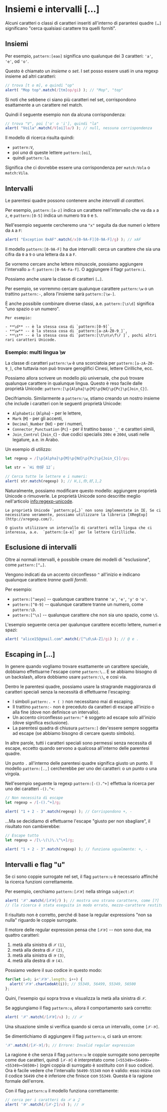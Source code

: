 # Insiemi e intervalli [...]

Alcuni caratteri o classi di caratteri inseriti all'interno di parantesi quadre `[…]` significano "cerca qualsiasi carattere tra quelli forniti".

## Insiemi

Per esempio, `pattern:[eao]` significa uno qualunque dei 3 caratteri: `'a'`, `'e'`, od `'o'`.

Questo è chiamato un *insieme* o *set*. I set posso essere usati in una regexp insieme ad altri caratteri:

```js run
// trova [t o m], e quindi "op"
alert( "Mop top".match(/[tm]op/gi) ); // "Mop", "top"
```

Si noti che sebbene ci siano più caratteri nel set, corrispondono esattamente a un carattere nel match.

Quindi il seguente esempio non da alcuna corrispondenza:

```js run
// trova "V", poi ['o' o 'i'], quindi "la"
alert( "Voila".match(/V[oi]la/) ); // null, nessuna corrispondenza
```

Il modello di ricerca risulta quindi:

- `pattern:V`,
- poi *una* di queste lettere `pattern:[oi]`,
- quindi `pattern:la`.

Significa che ci dovrebbe essere una corrispondenza per `match:Vola` o `match:Vila`.

## Intervalli

Le parentesi quadre possono contenere anche *intervalli di caratteri*.

Per esempio, `pattern:[a-z]` indica un carattere nell'intervallo che va da `a` a `z`, e `pattern:[0-5]` indica un numero tra `0` e `5`.

Nell'esempio seguente cercheremo una `"x"` seguita da due numeri o lettere da `A` a `F`:

```js run
alert( "Exception 0xAF".match(/x[0-9A-F][0-9A-F]/g) ); // xAF
```

Il modello `pattern:[0-9A-F]` ha due intervalli: cerca un carattere che sia una cifra da `0` a `9` o una lettera da `A` a `F`.

Se vorremo cercare anche lettere minuscole, possiamo aggiungere l'intervallo `a-f`: `pattern:[0-9A-Fa-f]`. O aggiungere il flagr `pattern:i`.

Possiamo anche usare la classe di caratteri `[…]`.

Per esempio, se vorremmo cercare qualunque carattere `pattern:\w` o un trattino `pattern:-`, allora l'insieme sarà `pattern:[\w-]`.

È anche possibile combinare diverse classi, a.e. `pattern:[\s\d]` significa "uno spazio o un numero".

```smart header="Le classi di caratteri sono abbreviazioni per determinati set di caratteri"
Per esempio:

- **\d** -- è la stessa cosa di `pattern:[0-9]`,
- **\w** -- è la stessa cosa di `pattern:[a-zA-Z0-9_]`,
- **\s** -- è la stessa cosa di `pattern:[\t\n\v\f\r ]`, pochi altri rari caratteri Unicode.
```

### Esempio: multi lingua \w

La classe di caratteri `pattern:\w` è una scorciatoia per `pattern:[a-zA-Z0-9_]`, che tuttavia non può trovare geroglifici Cinesi, lettere Cirilliche, ecc.

Possiamo allora scrivere un modello più universale, che può trovare qualunque carattere in qualunque lingua. Questo è reso facile dalle proprietà Unicode: `pattern:[\p{Alpha}\p{M}\p{Nd}\p{Pc}\p{Join_C}]`.

Decifriamolo. Similarmente a `pattern:\w`, stiamo creando un nostro insieme che include i caratteri con le seguenti proprietà Unicode:

- `Alphabetic` (`Alpha`) - per le lettere,
- `Mark` (`M`) - per gli accenti,
- `Decimal_Number` (`Nd`) - per i numeri,
- `Connector_Punctuation` (`Pc`) - per il trattino basso `'_'` e caratteri simili,
- `Join_Control` (`Join_C`) - due codici specialis `200c` e `200d`, usati nelle legature, a.e. in Arabo.

Un esempio di utilizzo:

```js run
let regexp = /[\p{Alpha}\p{M}\p{Nd}\p{Pc}\p{Join_C}]/gu;

let str = `Hi 你好 12`;

// Cerca tutte le lettere e i numeri:
alert( str.match(regexp) ); // H,i,你,好,1,2
```

Naturalmente, possiamo modificare questo modello: aggiungere proprietà Unicode o rimuoverle. Le proprietà Unicode sono descritte meglio nell'articolo <info:regexp-unicode>.

```warn header="Le proprietà Unicode non sono supportate da IE"
Le proprietà Unicode `pattern:p{…}` non sono implementate in IE. Se ci necessitano veramente, possiamo utilizzare la libreria [XRegExp](http://xregexp.com/).

O giusto utilizzare un intervallo di caratteri nella lingua che ci interessa, a.e.  `pattern:[а-я]` per le lettere Cirilliche.
```

## Esclusione di intervalli

Oltre ai normali intervalli, è possibile creare dei modelli di "esclusione", come `pattern:[^…]`.

Vengono indicati da un accento circonflesso `^` all'inizio e indicano qualunque carattere *tranne quelli forniti*.

Per esempio:

- `pattern:[^aeyo]` -- qualunque carattere tranne  `'a'`, `'e'`, `'y'` o `'o'`.
- `pattern:[^0-9]` -- qualunque carattere tranne un numero, come `pattern:\D`.
- `pattern:[^\s]` -- qualunque carattere che non sia uno spazio, come `\S`.

L'esempio seguente cerca per qualunque carattere eccetto lettere, numeri e spazi:

```js run
alert( "alice15@gmail.com".match(/[^\d\sA-Z]/gi) ); // @ e .
```

## Escaping in […]

In genere quando vogliamo trovare esattamente un carattere speciale, dobbiamo effettuarne l'escape come `pattern:\.`. E se abbiamo bisogno di un backslash, allora dobbiamo usare `pattern:\\`, e così via.

Dentro le parentesi quadre, possiamo usare la stragrande maggioranza di caratteri speciali senza la necessità di effettuarne l'escaping:

- I simboli `pattern:. + ( )` non necessitano mai di escaping.
- Il trattino `pattern:-` non è preceduto da caratteri di escape all'inizio o alla fine (dove non definisce un intervallo).
- Un accento circonflesso `pattern:^` è soggeto ad escape solo all'inizio (dove significa esclusione).
- La parentesi quadra di chiusura `pattern:]` dev'essere sempre soggetta ad escape (se abbiamo bisogno di cercare questo simbolo).

In altre parole, tutti i caratteri speciali sono permessi senza necessita di escape, eccetto quando servono a qualcosa all'interno delle parentesi quadre.

Un punto `.` all'interno delle parentesi quadre significa giusto un punto. Il modello `pattern:[.,]` cercherebbe per uno dei caratteri: o un punto o una virgola.

Nell'esempio seguente la regexp `pattern:[-().^+]` effettua la ricerca per uno dei caratteri `-().^+`:

```js run
// Non necessita di escape
let regexp = /[-().^+]/g;

alert( "1 + 2 - 3".match(regexp) ); // Corrispondono +, -
```

...Ma se decidiamo di effettuarne l'escape "giusto per non sbagliare", il risultato non cambierebbe:

```js run
// Escape tutto
let regexp = /[\-\(\)\.\^\+]/g;

alert( "1 + 2 - 3".match(regexp) ); // funziona ugualmente: +, -
```

## Intervalli e flag "u"

Se ci sono coppie surrogate nel set, il flag `pattern:u` è necessario affinché la ricerca funzioni correttamente.

Per esempio, cerchiamo `pattern:[𝒳𝒴]` nella stringa `subject:𝒳`:

```js run
alert( '𝒳'.match(/[𝒳𝒴]/) ); // mostra uno strano carattere, come [?]
// (la ricerca è stata eseguita in modo errato, mezzo-carattere restituito)
```

Il risultato non è corretto, perché di base la regular expressions "non sa nulla" riguardo le coppie surrogate.

Il motore delle regular expression pensa che `[𝒳𝒴]` -- non sono due, ma quattro caratteri:
1. metà alla sinistra di `𝒳` `(1)`,
2. metà alla destra di `𝒳` `(2)`,
3. metà alla sinistra di `𝒴` `(3)`,
4. metà alla destra di `𝒴` `(4)`.

Possiamo vedere il suo codice in questo modo:

```js run
for(let i=0; i<'𝒳𝒴'.length; i++) {
  alert('𝒳𝒴'.charCodeAt(i)); // 55349, 56499, 55349, 56500
};
```

Quini, l'esempio qui sopra trova e visualizza la metà alla sinistra di `𝒳`.

Se aggiungiamo il flag `pattern:u`, allora il comportamento sarà corretto:

```js run
alert( '𝒳'.match(/[𝒳𝒴]/u) ); // 𝒳
```

Una situazione simile si verifica quando si cerca un intervallo, come `[𝒳-𝒴]`.

Se dimentichiamo di aggiungere il flag `pattern:u`, ci sarà un errore:

```js run
'𝒳'.match(/[𝒳-𝒴]/); // Errore: Invalid regular expression
```

La ragione è che senza il flag `pattern:u` le coppie surrogate sono percepite come due caratteri, quindi `[𝒳-𝒴]` è interpretato come `[<55349><56499>-<55349><56500>]` (ogni coppia di surrogato è sostituito con il suo codice). Ora è facile vedere che l'intervallo `56499-55349` non è valido: esso inizia con il codice `56499` che è inferiore che finisce con `55349`. Questa è la ragione formale dell'errore.

Con il flag `pattern:u` il modello funziona correttamente:

```js run
// cerca per i caratteri da 𝒳 a 𝒵
alert( '𝒴'.match(/[𝒳-𝒵]/u) ); // 𝒴
```
